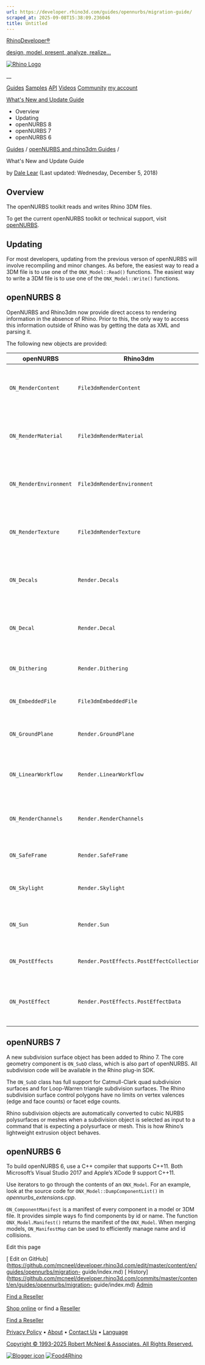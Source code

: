 ```yaml
---
url: https://developer.rhino3d.com/guides/opennurbs/migration-guide/
scraped_at: 2025-09-08T15:38:09.236046
title: Untitled
---
```


[RhinoDeveloper®](/)

[design, model, present, analyze, realize...](/)

[![Rhino Logo](https://developer.rhino3d.com/images/rhinodevlogo.png)](/)

__

[Guides](https://developer.rhino3d.com/guides)
[Samples](https://developer.rhino3d.com/samples)
[API](https://developer.rhino3d.com/api)
[Videos](https://developer.rhino3d.com/videos)
[Community](https://discourse.mcneel.com/c/rhino-developer) [my account
](https://www.rhino3d.com/my-account/ "Manage your account, licenses, and
teams")

[What's New and Update
Guide](https://developer.rhino3d.com/guides/opennurbs/migration-guide/)

  * Overview
  * Updating
  * openNURBS 8
  * openNURBS 7
  * openNURBS 6

[Guides](https://developer.rhino3d.com/en/guides/) / [openNURBS and rhino3dm
Guides](https://developer.rhino3d.com/en/guides/opennurbs/) /

What's New and Update Guide

by [Dale Lear](https://discourse.mcneel.com/u/dalelear/) (Last updated:
Wednesday, December 5, 2018)

## Overview

The openNURBS toolkit reads and writes Rhino 3DM files.

To get the current openNURBS toolkit or technical support, visit
[openNURBS](https://www.rhino3d.com/opennurbs).

## Updating

For most developers, updating from the previous verson of openNURBS will
involve recompiling and minor changes. As before, the easiest way to read a
3DM file is to use one of the `ONX_Model::Read()` functions. The easiest way
to write a 3DM file is to use one of the `ONX_Model::Write()` functions.

## openNURBS 8

OpenNURBS and Rhino3dm now provide direct access to rendering information in
the absence of Rhino. Prior to this, the only way to access this information
outside of Rhino was by getting the data as XML and parsing it.

The following new objects are provided:

**openNURBS** | **Rhino3dm** | **Description**  
---|---|---  
`ON_RenderContent` | `File3dmRenderContent` | Provides access to generic render content settings.  
`ON_RenderMaterial` | `File3dmRenderMaterial` | Provides access to settings specific to render materials.  
`ON_RenderEnvironment` | `File3dmRenderEnvironment` | Provides access to settings specific to render environments.  
`ON_RenderTexture` | `File3dmRenderTexture` | Provides access to settings specific to render textures.  
`ON_Decals` | `Render.Decals` | Provides access to a collection of decals stored on object attributes.  
`ON_Decal` | `Render.Decal` | Provides access to settings for an individual decal in the collection.  
`ON_Dithering` | `Render.Dithering` | Provides access to dithering settings.  
`ON_EmbeddedFile` | `File3dmEmbeddedFile` | Provides access to embedded texture files.  
`ON_GroundPlane` | `Render.GroundPlane` | Provides access to ground plane settings.  
`ON_LinearWorkflow` | `Render.LinearWorkflow` | Provides access to gamma and linear workflow settings.  
`ON_RenderChannels` | `Render.RenderChannels` | Provides access to render channels settings.  
`ON_SafeFrame` | `Render.SafeFrame` | Provides access to safe frame settings.  
`ON_Skylight` | `Render.Skylight` | Provides access to skylighting settings.  
`ON_Sun` | `Render.Sun` | Provides access to sun settings and sun position calculations.  
`ON_PostEffects` | `Render.PostEffects.PostEffectCollection` | Provides access to the list of post effects.  
`ON_PostEffect` | `Render.PostEffects.PostEffectData` | Provides access to settings for an individual post effect in the list.  
  
## openNURBS 7

A new subdivision surface object has been added to Rhino 7. The core geometry
component is `ON_SubD` class, which is also part of openNURBS. All subdivision
code will be available in the Rhino plug-in SDK.

The `ON_SubD` class has full support for Catmull-Clark quad subdivision
surfaces and for Loop-Warren triangle subdivision surfaces. The Rhino
subdivision surface control polygons have no limits on vertex valences (edge
and face counts) or facet edge counts.

Rhino subdivision objects are automatically converted to cubic NURBS
polysurfaces or meshes when a subdivision object is selected as input to a
command that is expecting a polysurface or mesh. This is how Rhino’s
lightweight extrusion object behaves.

## openNURBS 6

To build openNURBS 6, use a C++ compiler that supports C++11. Both Microsoft’s
Visual Studio 2017 and Apple’s XCode 9 support C++11.

Use iterators to go through the contents of an `ONX_Model`. For an example,
look at the source code for `ONX_Model::DumpComponentList()` in
_opennurbs_extensions.cpp_.

`ON_ComponentManifest` is a manifest of every component in a model or 3DM
file. It provides simple ways fo find components by id or name. The function
`ONX_Model.Manifest()` returns the manifest of the `ONX_Model`. When merging
models, `ON_ManifestMap` can be used to efficiently manage name and id
collisions.

Edit this page

[ Edit on
GitHub](https://github.com/mcneel/developer.rhino3d.com/edit/master/content/en/guides/opennurbs/migration-
guide/index.md) [
History](https://github.com/mcneel/developer.rhino3d.com/commits/master/content/en/guides/opennurbs/migration-
guide/index.md) [ Admin](https://developer.rhino3d.com/admin)

[Find a Reseller](https://www.rhino3d.com/sales)

[Shop online](https://www.rhino3d.com/store) or find a
[Reseller](https://www.rhino3d.com/sales)

[Find a Reseller](https://www.rhino3d.com/sales)

[Privacy Policy](https://www.rhino3d.com/privacy) •
[About](https://www.rhino3d.com/mcneel/about) • [Contact
Us](https://www.rhino3d.com/mcneel/contact) • [
Language](https://www.rhino3d.com/language "Change to a different region or
language")

[Copyright © 1993-2025 Robert McNeel & Associates. All Rights
Reserved.](https://www.rhino3d.com/mcneel/about)

[](https://www.facebook.com/McNeelRhinoceros/)
[](https://twitter.com/bobmcneel) [](https://www.linkedin.com/groups/75313/)
[](https://www.youtube.com/user/RhinoGuide/videos) [](https://vimeo.com/rhino)
[![Blogger
icon](https://developer.rhino3d.com/images/blogger.svg)](http://blog.rhino3d.com/)
[![Food4Rhino](https://developer.rhino3d.com/images/f4r_icon_01.svg)](https://www.food4rhino.com)

